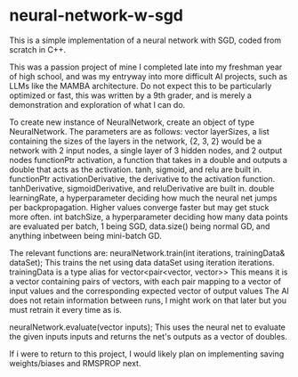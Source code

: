 # neural-network-w-sgd
This is a simple implementation of a neural network with SGD, coded from scratch in C++. 

This was a passion project of mine I completed late into my freshman year of high school, and was my entryway into more difficult AI projects, such as LLMs like the MAMBA architecture. Do not expect this to be particularly optimized or fast, this was written by a 9th grader, and is merely a demonstration and exploration of what I can do.

To create new instance of NeuralNetwork, create an object of type NeuralNetwork.
The parameters are as follows: 
vector<double> layerSizes, a list containing the sizes of the layers in the network, {2, 3, 2} would be a network with 2 input nodes, a single layer of 3 hidden nodes, and 2 output nodes
functionPtr activation, a function that takes in a double and outputs a double that acts as the activation. tanh, sigmoid, and relu are built in.
functionPtr activationDerivative, the derivative to the activation function. tanhDerivative, sigmoidDerivative, and reluDerivative are built in.
double learningRate, a hyperparameter deciding how much the neural net jumps per backpropagation. Higher values converge faster but may get stuck more often.
int batchSize, a hyperparameter deciding how many data points are evaluated per batch, 1 being SGD, data.size() being normal GD, and anything inbetween being mini-batch GD.

The relevant functions are:
neuralNetwork.train(int iterations, trainingData& dataSet);
This trains the net using data dataSet using iteration iterations.
trainingData is a type alias for vector<pair<vector<double>, vector<double>>>
This means it is a vector containing pairs of vectors, with each pair mapping to a vector of input values and the corresponding expected vector of output values
The AI does not retain information between runs, I might work on that later but you must retrain it every time as is.

neuralNetwork.evaluate(vector<double> inputs);
This uses the neural net to evaluate the given inputs inputs and returns the net's outputs as a vector of doubles.

If i were to return to this project, I would likely plan on implementing saving weights/biases and RMSPROP next.

